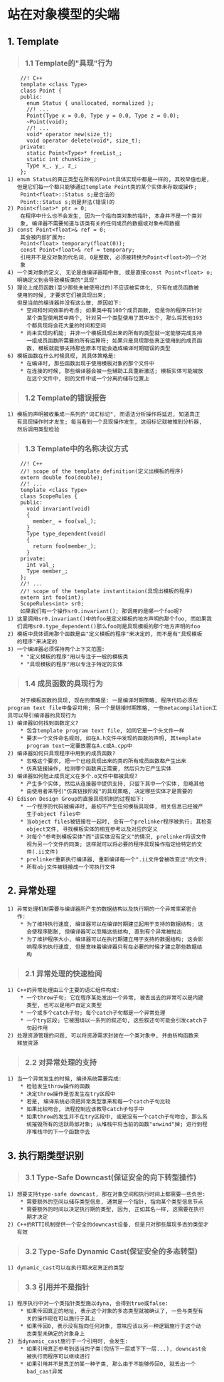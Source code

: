 # **站在对象模型的尖端** #


## **1. Template** ##
> ### **1.1 Template的"具现"行为** ###
        //! C++
        template <class Type>
        class Point {
        public:
          enum Status { unallocated, normalized };
          //! ...
          Point(Type x = 0.0, Type y = 0.0, Type z = 0.0);
          ~Point(void);
          //! ...
          void* operator new(size_t);
          void operator delete(void*, size_t);
        private:
          static Point<Type>* freeList_;
          static int chunkSize_;
          Type x_, y_, z_;
        };
    1) enum Status的真正类型在所有的Point具体实现中都是一样的, 其枚举值也是,
       但是它们每一个都只能够通过template Point类的某个实体来存取或操作;
        Point<float>::Status s;是合法的
        Point::Status s;则是非法(错误)的
    2) Point<float>* ptr = 0;
        在程序中什么也不会发生, 因为一个指向类对象的指针, 本身并不是一个类对
        象, 编译器不需要知道与该类有关的任何成员的数据或对象布局数据
    3) const Point<float>& ref = 0;
        其会被内部扩展为:
        Point<float> temporary(float(0));
        const Point<float>& ref = temporary;
        引用并不是没对象的代名词, 0是整数, 必须被转换为Point<float>的一个对
        象
    4) 一个类对象的定义, 无论是由编译器暗中做, 或是直接const Point<float> o;
       明确定义到会导致模板类的"具现"
    5) 理论上成员函数(至少那些未被使用过的)不应该被实体化, 只有在成员函数被
       使用的时候, 才要求它们被具现出来;
       但是当前的编译器并没有这么做, 原因如下:
        * 空间和时间效率的考虑; 如果类中有100个成员函数, 但是你的程序只针对
          某个类型使用其中两个, 针对另一个类型使用了其中五个, 那么将其他193
          个都具现将会花大量的时间和空间
        * 尚未实现的机能; 并非一个模板具现出来的所有的类型就一定能够完成支持
          一组成员函数所需要的所有运算符; 如果只是具现那些真正使用到的成员函
          数, 模板就能够支持那些原本可能会造成编译时期错误的类型 
    6) 模板函数在什么时候具现, 其具体策略是:
        * 在编译时, 那些函数出现于使用模板对象的那个文件中
        * 在连接的时候, 那些编译器会被一些辅助工具重新激活; 模板实体可能被放
          在这个文件中, 别的文件中或一个分离的储存位置上
> ### **1.2 Template的错误报告** ###
    1) 模板的声明被收集成一系列的"词汇标记", 而语法分析操作将延迟, 知道真正
       有具现操作时才发生; 每当看到一个具现操作发生, 这组标记就被推到分析器,
       然后调用类型检验
> ### **1.3 Template中的名称决议方式** ###
        //! C++
        //! scope of the template definition(定义出模板的程序)
        extern double foo(double);
        //! ... 
        template <class Type>
        class ScopeRules {
        public:
          void invariant(void) 
          {
            member_ = foo(val_);
          }
          Type type_dependent(void)
          {
            return foo(member_);
          }
        private:
          int val_;
          Type member_;
        };
        //! ...
        //! scope of the template instantitaion(具现出模板的程序)
        extern int foo(int);
        ScopeRules<int> sr0;
        如果我们有一个操作sr0.invariant(); 那调用的是哪一个foo呢?
    1) 这里调用sr0.invariant()中的foo是定义模板的地方声明的那个foo, 而如果我
       们调用sr0.type_dependent()那么foo则是具现模板的那个地方声明的foo
    2) 模板中具体调用那个函数是由"定义模板的程序"来决定的, 而不是有"具现模板
       的程序"来决定的
    3) 一个编译器必须保持两个上下文范围:
        * "定义模板的程序"用以专注于一般的模板类
        * "具现模板的程序"用以专注于特定的实体
> ### **1.4 成员函数的具现行为** ###
        对于模板函数的具现, 现在的策略是: 一是编译时期策略, 程序代码必须在
    program text file中备妥可用; 另一个是链接时期策略, 一些metacompilation工
    具可以导引编译器的具现行为
    1) 编译器如何找到函数定义?
        * 包含template program text file, 如同它是一个头文件一样
        * 要求一个文件命名规则, 如在A.h文件中发现的函数的声明, 其template 
          program text一定要放置在A.c或A.cpp中
    2) 编译器如何只具现程序中用到的成员函数?
        * 忽略这个要求, 把一个已经具现出来的类的所有成员函数都产生出来
        * 仿真链接操作, 检测哪个函数真正需要, 然后只为它产生实体
    3) 编译器如何阻止成员定义在多个.o文件中都被具现?
        * 产生多个实体, 然后从连接器中提供支持, 只留下其中一个实体, 忽略其他
        * 由使用者来导引"仿真链接阶段"的具现策略, 决定哪些实体才是需要的
    4) Edison Design Group的直接具现机制的过程如下:
        * 一个程序的代码被编译时, 最初不产生任何模板具现体, 相关信息已经被产
          生于object files中
        * 当object files被链接在一起时, 会有一个prelinker程序被执行; 其检查
          object文件, 寻找模板实体的相互参考以及对应的定义 
        * 对每个"参考到模板实体"而"该实体没有定义"的情况, prelinker将该文件
          视为另一个文件的同类; 这样就可以将必要的程序具现操作指定给特定的文
          件(.ii文件)
        * prelinker重新执行编译器, 重新编译每一个".ii文件曾被改变过"的文件;
        * 所有obj文件被链接成一个可执行文件



## **2. 异常处理** ##
    1) 异常处理机制需要与编译器所产生的数据结构以及执行期的一个异常库紧密合
       作:
        * 为了维持执行速度, 编译器可以在编译时期建立起用于支持的数据结构; 这
          会使程序膨胀, 但编译器可以忽略这些结构, 直到有个异常被抛出
        * 为了维护程序大小, 编译器可以在执行期建立用于支持的数据结构; 这会影
          响程序的执行速度, 但是意味着编译器只有在必要的时候才建立那些数据结
          构
> ### **2.1 异常处理的快速检阅** ###
    1) C++的异常处理由三个主要的语汇组件构成:
        * 一个throw子句; 它在程序某处发出一个异常, 被丢出去的异常可以是内建
          类型, 也可以是用户自定义类型
        * 一个或多个catch子句; 每个catch子句都是一个异常处理
        * 一个try区段; 它被围绕以一系列的叙述句, 这些叙述句可能会引发catch子
          句起作用
    2) 处理资源管理的问题, 可以将资源需求封装在一个类对象中, 并由析构函数来
       释放资源
> ### **2.2 对异常处理的支持** ###
    1) 当一个异常发生的时候, 编译系统需要完成:
        * 检验发生throw操作的函数
        * 决定throw操作是否发生在try区段中
        * 若是, 编译系统必须把异常类型拿来和每一个catch子句比较
        * 如果比较吻合, 流程控制应该教导catch子句手中
        * 如果throw的发生并不在try区段中, 或是没有一个catch子句吻合, 那么系
          统摧毁所有的活跃局部对象; 从堆栈中将当前的函数"unwind"掉; 进行到程
          序堆栈中的下一个函数中去 



## **3. 执行期类型识别** ##
> ### **3.1 Type-Safe Downcast(保证安全的向下转型操作)** ###
    1) 想要支持type-safe downcast, 那在对象空间和执行时间上都需要一些负担:
        * 需要额外的空间以储存类型信息, 通常是一个指针, 指向某个类型信息节点
        * 需要额外的时间以决定执行期的类型, 因为, 正如其名一样, 这需要在执行
          期才决定
    2) C++的RTTI机制提供一个安全的downcast设备, 但是只对那些展现多态的类型才
       有效
> ### **3.2 Type-Safe Dynamic Cast(保证安全的多态转型)** ###
    1) dynamic_cast可以在执行期决定真正的类型 
> ### **3.3 引用并不是指针** ###
    1) 程序执行中对一个类指针类型施以dyna, 会得到true或false:
        * 如果传回真正的地址, 表示这个对象的多态类型就被确认了, 一些与类型有
          关的操作现在可以施行于其上
        * 如果传回0, 表示没有指向任何对象, 意味应该以另一种逻辑施行于这个动
          态类型未确定的对象身上
    2) 当dynamic_cast施行于一个引用时, 会发生:
        * 如果引用真正参考到适当的子类(包括下一层或下下一层...), downcast会
          被执行而程序可以继续进行
        * 如果引用并不是真正的某一种子类, 那么由于不能够传回0, 就丢出一个
          bad_cast异常 